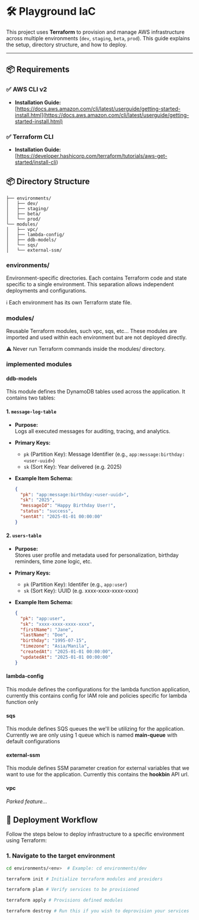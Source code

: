 # 🛠 Playground IaC

This project uses **Terraform** to provision and manage AWS infrastructure across multiple environments (`dev`, `staging`, `beta`, `prod`). This guide explains the setup, directory structure, and how to deploy.

---

## 📦 Requirements

### ✅ AWS CLI v2

- **Installation Guide:**  
  [https://docs.aws.amazon.com/cli/latest/userguide/getting-started-install.html](https://docs.aws.amazon.com/cli/latest/userguide/getting-started-install.html)

### ✅ Terraform CLI

- **Installation Guide:**  
  [https://developer.hashicorp.com/terraform/tutorials/aws-get-started/install-cli)

## 📦 Directory Structure

```
├── environments/
│   ├── dev/
│   ├── staging/
│   ├── beta/
│   └── prod/
└── modules/
│   ├── vpc/
│   ├── lambda-config/
│   ├── ddb-models/
│   └── sqs/
│   └── external-ssm/

```

### environments/

Environment-specific directories. Each contains Terraform code and state specific to a single environment. This separation allows independent deployments and configurations.

ℹ️ Each environment has its own Terraform state file.

### modules/

Reusable Terraform modules, such vpc, sqs, etc... These modules are imported and used within each environment but are not deployed directly.

⚠️ Never run Terraform commands inside the modules/ directory.

### implemented modules

#### ddb-models

This module defines the DynamoDB tables used across the application. It contains two tables:

#### 1. `message-log-table`

- **Purpose:**  
  Logs all executed messages for auditing, tracing, and analytics.

- **Primary Keys:**

  - `pk` (Partition Key): Message Identifier (e.g., `app:message:birthday:<user-uuid>`)
  - `sk` (Sort Key): Year delivered (e.g. 2025)

- **Example Item Schema:**
  ```json
  {
    "pk": "app:message:birthday:<user-uuid>",
    "sk": "2025",
    "messageId": "Happy Birthday User!",
    "status": "success",
    "sentAt": "2025-01-01 00:00:00"
  }
  ```

#### 2. `users-table`

- **Purpose:**  
  Stores user profile and metadata used for personalization, birthday reminders, time zone logic, etc.

- **Primary Keys:**

  - `pk` (Partition Key): Identifer (e.g., `app:user`)
  - `sk` (Sort Key): UUID (e.g. xxxx-xxxx-xxxx-xxxx)

- **Example Item Schema:**

  ```json
  {
    "pk": "app:user",
    "sk": "xxxx-xxxx-xxxx-xxxx",
    "firstName": "Jane",
    "lastName": "Doe",
    "birthday": "1995-07-15",
    "timezone": "Asia/Manila",
    "createdAt": "2025-01-01 00:00:00",
    "updatedAt": "2025-01-01 00:00:00"
  }
  ```

#### lambda-config

This module defines the configurations for the lambda function application, currently this contains config for IAM role and policies specific for lambda function only

#### sqs

This module defines SQS queues the we'll be utilizing for the application. Currently we are only using 1 queue which is named **main-queue** with default configurations

#### external-ssm

This module defines SSM parameter creation for external variables that we want to use for the application. Currently this contains the **hookbin** API url.

#### vpc

_Parked feature..._

## 🚀 Deployment Workflow

Follow the steps below to deploy infrastructure to a specific environment using Terraform:

### 1. Navigate to the target environment

```bash
cd environments/<env>  # Example: cd environments/dev

terraform init # Initialize terraform modules and providers

terraform plan # Verify services to be provisioned

terraform apply # Provisions defined modules

terraform destroy # Run this if you wish to deprovision your services
```




